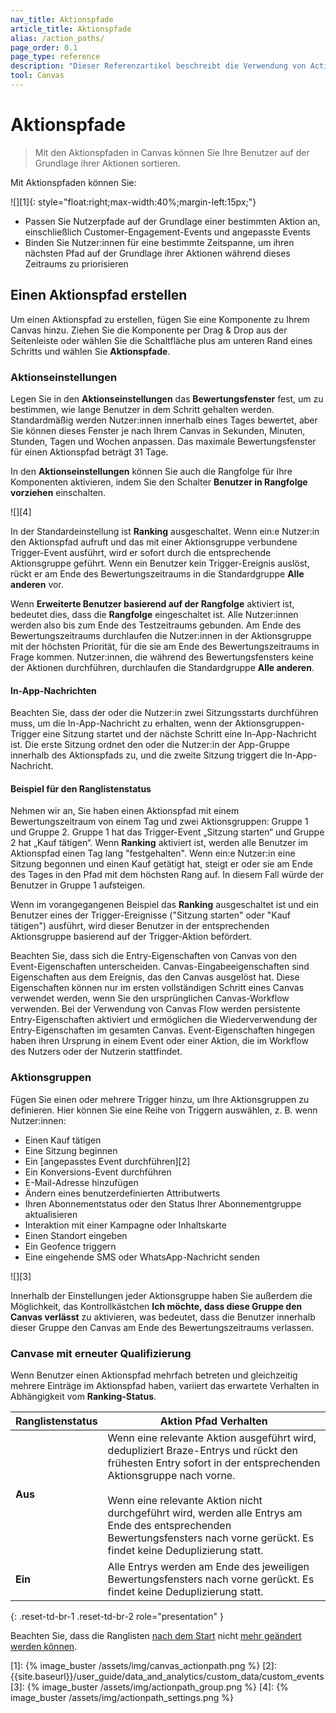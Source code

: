 ```yaml
---
nav_title: Aktionspfade 
article_title: Aktionspfade 
alias: /action_paths/
page_order: 0.1
page_type: reference
description: "Dieser Referenzartikel beschreibt die Verwendung von Action Paths, einer Komponente, mit der Sie Benutzer auf der Grundlage ihrer Aktionen sortieren können."
tool: Canvas
---
```


# Aktionspfade 

> Mit den Aktionspfaden in Canvas können Sie Ihre Benutzer auf der Grundlage ihrer Aktionen sortieren. 

Mit Aktionspfaden können Sie:

![][1]{: style="float:right;max-width:40%;margin-left:15px;"}

* Passen Sie Nutzerpfade auf der Grundlage einer bestimmten Aktion an, einschließlich Customer-Engagement-Events und angepasste Events
* Binden Sie Nutzer:innen für eine bestimmte Zeitspanne, um ihren nächsten Pfad auf der Grundlage ihrer Aktionen während dieses Zeitraums zu priorisieren

## Einen Aktionspfad erstellen

Um einen Aktionspfad zu erstellen, fügen Sie eine Komponente zu Ihrem Canvas hinzu. Ziehen Sie die Komponente per Drag & Drop aus der Seitenleiste oder wählen Sie die Schaltfläche <i class="fas fa-plus-circle"></i> plus am unteren Rand eines Schritts und wählen Sie **Aktionspfade**. 

### Aktionseinstellungen

Legen Sie in den **Aktionseinstellungen** das **Bewertungsfenster** fest, um zu bestimmen, wie lange Benutzer in dem Schritt gehalten werden. Standardmäßig werden Nutzer:innen innerhalb eines Tages bewertet, aber Sie können dieses Fenster je nach Ihrem Canvas in Sekunden, Minuten, Stunden, Tagen und Wochen anpassen. Das maximale Bewertungsfenster für einen Aktionspfad beträgt 31 Tage.

In den **Aktionseinstellungen** können Sie auch die Rangfolge für Ihre Komponenten aktivieren, indem Sie den Schalter **Benutzer in Rangfolge vorziehen** einschalten.

![][4]

In der Standardeinstellung ist **Ranking** ausgeschaltet. Wenn ein:e Nutzer:in den Aktionspfad aufruft und das mit einer Aktionsgruppe verbundene Trigger-Event ausführt, wird er sofort durch die entsprechende Aktionsgruppe geführt. Wenn ein Benutzer kein Trigger-Ereignis auslöst, rückt er am Ende des Bewertungszeitraums in die Standardgruppe **Alle anderen** vor.

Wenn **Erweiterte Benutzer basierend auf der Rangfolge** aktiviert ist, bedeutet dies, dass die **Rangfolge** eingeschaltet ist. Alle Nutzer:innen werden also bis zum Ende des Testzeitraums gebunden. Am Ende des Bewertungszeitraums durchlaufen die Nutzer:innen in der Aktionsgruppe mit der höchsten Priorität, für die sie am Ende des Bewertungszeitraums in Frage kommen. Nutzer:innen, die während des Bewertungsfensters keine der Aktionen durchführen, durchlaufen die Standardgruppe **Alle anderen**.

#### In-App-Nachrichten

Beachten Sie, dass der oder die Nutzer:in zwei Sitzungsstarts durchführen muss, um die In-App-Nachricht zu erhalten, wenn der Aktionsgruppen-Trigger eine Sitzung startet und der nächste Schritt eine In-App-Nachricht ist. Die erste Sitzung ordnet den oder die Nutzer:in der App-Gruppe innerhalb des Aktionspfads zu, und die zweite Sitzung triggert die In-App-Nachricht.

#### Beispiel für den Ranglistenstatus

Nehmen wir an, Sie haben einen Aktionspfad mit einem Bewertungszeitraum von einem Tag und zwei Aktionsgruppen: Gruppe 1 und Gruppe 2. Gruppe 1 hat das Trigger-Event „Sitzung starten“ und Gruppe 2 hat „Kauf tätigen“. Wenn **Ranking** aktiviert ist, werden alle Benutzer im Aktionspfad einen Tag lang "festgehalten". Wenn ein:e Nutzer:in eine Sitzung begonnen und einen Kauf getätigt hat, steigt er oder sie am Ende des Tages in den Pfad mit dem höchsten Rang auf. In diesem Fall würde der Benutzer in Gruppe 1 aufsteigen. 

Wenn im vorangegangenen Beispiel das **Ranking** ausgeschaltet ist und ein Benutzer eines der Trigger-Ereignisse ("Sitzung starten" oder "Kauf tätigen") ausführt, wird dieser Benutzer in der entsprechenden Aktionsgruppe basierend auf der Trigger-Aktion befördert.

Beachten Sie, dass sich die Entry-Eigenschaften von Canvas von den Event-Eigenschaften unterscheiden. Canvas-Eingabeeigenschaften sind Eigenschaften aus dem Ereignis, das den Canvas ausgelöst hat. Diese Eigenschaften können nur im ersten vollständigen Schritt eines Canvas verwendet werden, wenn Sie den ursprünglichen Canvas-Workflow verwenden. Bei der Verwendung von Canvas Flow werden persistente Entry-Eigenschaften aktiviert und ermöglichen die Wiederverwendung der Entry-Eigenschaften im gesamten Canvas. Event-Eigenschaften hingegen haben ihren Ursprung in einem Event oder einer Aktion, die im Workflow des Nutzers oder der Nutzerin stattfindet.

### Aktionsgruppen

Fügen Sie einen oder mehrere Trigger hinzu, um Ihre Aktionsgruppen zu definieren. Hier können Sie eine Reihe von Triggern auswählen, z. B. wenn Nutzer:innen:

- Einen Kauf tätigen
- Eine Sitzung beginnen
- Ein [angepasstes Event durchführen][2]
- Ein Konversions-Event durchführen
- E-Mail-Adresse hinzufügen
- Ändern eines benutzerdefinierten Attributwerts
- Ihren Abonnementstatus oder den Status Ihrer Abonnementgruppe aktualisieren
- Interaktion mit einer Kampagne oder Inhaltskarte
- Einen Standort eingeben
- Ein Geofence triggern
- Eine eingehende SMS oder WhatsApp-Nachricht senden

![][3]

Innerhalb der Einstellungen jeder Aktionsgruppe haben Sie außerdem die Möglichkeit, das Kontrollkästchen **Ich möchte, dass diese Gruppe den Canvas verlässt** zu aktivieren, was bedeutet, dass die Benutzer innerhalb dieser Gruppe den Canvas am Ende des Bewertungszeitraums verlassen.

### Canvase mit erneuter Qualifizierung

Wenn Benutzer einen Aktionspfad mehrfach betreten und gleichzeitig mehrere Einträge im Aktionspfad haben, variiert das erwartete Verhalten in Abhängigkeit vom **Ranking-Status**. 

| Ranglistenstatus | Aktion Pfad Verhalten |
|---|--------------|
| **Aus** | Wenn eine relevante Aktion ausgeführt wird, dedupliziert Braze-Entrys und rückt den frühesten Entry sofort in der entsprechenden Aktionsgruppe nach vorne. <br><br/> Wenn eine relevante Aktion nicht durchgeführt wird, werden alle Entrys am Ende des entsprechenden Bewertungsfensters nach vorne gerückt. Es findet keine Deduplizierung statt. |
| **Ein** | Alle Entrys werden am Ende des jeweiligen Bewertungsfensters nach vorne gerückt. Es findet keine Deduplizierung statt. |
{: .reset-td-br-1 .reset-td-br-2 role="presentation" }

Beachten Sie, dass die Ranglisten [nach dem Start]({{site.baseurl}}/post-launch_edits/) nicht [mehr geändert werden können]({{site.baseurl}}/post-launch_edits/).


[1]: {% image_buster /assets/img/canvas_actionpath.png %}
[2]: {{site.baseurl}}/user_guide/data_and_analytics/custom_data/custom_events
[3]: {% image_buster /assets/img/actionpath_group.png %}
[4]: {% image_buster /assets/img/actionpath_settings.png %} 
